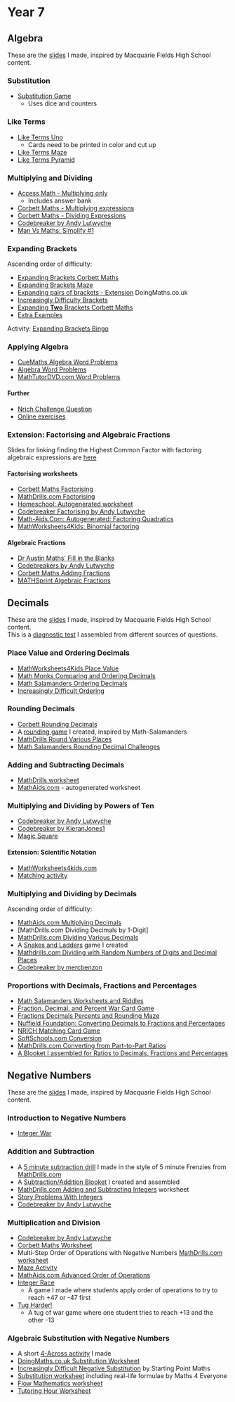 # Year 7
## Algebra
These are the [slides](static/pdfs/my_resources/Slides/Year_7/yr7-algebra.pdf) I made, inspired by Macquarie Fields High School content.

### Substitution
* [Substitution Game](https://www.math-salamanders.com/algebra-math-games.html)
	* Uses dice and counters

### Like Terms
* [Like Terms Uno](https://www.frontporchmath.com/wp-content/uploads/2017/10/like-terms-uno.pdf)
	* Cards need to be printed in color and cut up
* [Like Terms Maze](https://www.teacherspayteachers.com/Product/FREE-Combining-Like-Terms-Maze-4451766?st=037d8f7f3eaa44be9648018aea9c437e)
* [Like Terms Pyramid](https://www.teacherspayteachers.com/Product/Combining-Like-Terms-Activity-Pyramid-Style-2516935?st=1b98116c1a297dd5fb0496c9a3f29319)


### Multiplying and Dividing
* [Access Math - Multiplying only](https://www.accessmaths.co.uk/uploads/4/4/2/3/44232537/multiplying_algebraic_expressions_worksheet_msc.pdf)
	* Includes answer bank
* [Corbett Maths - Multiplying expressions](https://corbettmaths.com/wp-content/uploads/2013/02/multiplying-terms-pdf1.pdf)
* [Corbett Maths - Dividing Expressions](https://corbettmaths.com/wp-content/uploads/2013/02/dividing-terms-pdf1.pdf)
* [Codebreaker by Andy Lutwyche](https://www.tes.com/en-au/teaching-resource/multiplying-and-dividing-fractions-codebreakers-11245813)
* [Man Vs Maths: Simplify #1](https://www.manvsmaths.com/algebra/basic_simplify_1.pdf)

### Expanding Brackets
Ascending order of difficulty:

* [Expanding Brackets Corbett Maths](https://corbettmaths.com/wp-content/uploads/2013/02/expanding-brackets-pdf1.pdf)
* [Expanding Brackets Maze](https://www.tes.com/en-au/teaching-resource/expanding-single-brackets-maze-12074729)
* [Expanding pairs of brackets - Extension](https://www.doingmaths.co.uk/expanding-brackets.html)
	DoingMaths.co.uk
* [Increasingly Difficulty Brackets](https://startingpointsmaths.com/2020/09/01/increasingly-difficult-brackets/)
* [Expanding **Two** Brackets Corbett Maths](https://corbettmaths.com/wp-content/uploads/2013/02/expanding-two-brackets-pdf2.pdf)
* [Extra Examples](https://www.doingmaths.co.uk/uploads/8/3/8/9/8389495/expanding_single_brackets.pdf)

Activity: [Expanding Brackets Bingo](https://www.interactive-maths.com/expanding-single-brackets-qqi-bingo.html)

### Applying Algebra
* [CueMaths Algebra Word Problems](https://www.cuemath.com/worksheets/algebra-word-problems-worksheets/)
* [Algebra Word Problems](https://view.officeapps.live.com/op/view.aspx?src=https%3A%2F%2Fwww.scarsdaleschools.k12.ny.us%2Fcms%2Flib5%2FNY01001205%2FCentricity%2FDomain%2F360%2FWordProbPacket2.doc&wdOrigin=BROWSELINK)
* [MathTutorDVD.com Word Problems](https://algebra-worksheets.s3.amazonaws.com/Algebra-Word-Problems/Algebra+Word+Problems+-+Worksheet+1+-+Number+Problems.pdf)

#### Further
* [Nrich Challenge Question](https://nrich.maths.org/1031)
* [Online exercises](https://www.transum.org/software/SW/Starter_of_the_day/Students/Algebra_In_Action.asp)


### Extension: Factorising and Algebraic Fractions
Slides for linking finding the Highest Common Factor with factoring algebraic expressions are [here](static/pdfs/my_resources/Slides/Year_7/7-matd-factorization.pdf)
#### Factorising worksheets
* [Corbett Maths Factorising](https://corbettmaths.com/wp-content/uploads/2020/05/Factorisation.pdf)
* [MathDrills.com Factorising](https://math-drills.com/algebra/expressions_factoring_nosquares_xcoef_posmult_001.php)
* [Homeschool: Autogenerated worksheet](https://www.homeschoolmath.net/worksheets/table-factoring-distributive.php?col=2&row=7&coeffmin=2&coeffmax=9&constmin=1&constmax=12&decimals=0&workspace=3&problemtype=1&type1=1&font=Arial&FontSize=12pt&pad=8&border=on&ptitle=&Submit=Submit)
* [Codebreaker Factorising by Andy Lutwyche](https://www.tes.com/en-au/teaching-resource/codebreaker-factorising-expressions-6449047)
* [Math-Aids.Com: Autogenerated: Factoring Quadratics](https://www.math-aids.com/Algebra/Algebra_1/Polynomials/Factoring_Quadratic.html)
* [MathWorksheets4Kids: Binomial factoring](https://www.mathworksheets4kids.com/grade-8/factoring-binomials.php)

#### Algebraic Fractions
* [Dr Austin Maths' Fill in the Blanks](https://www.draustinmaths.com/_files/ugd/7ac124_c8ceecc0327f473892852c5799d1893c.pdf)
* [Codebreakers by Andy Lutwyche](https://www.tes.com/en-au/teaching-resource/algebraic-fractions-codebreakers-11411609)
* [Corbett Maths Adding Fractions](https://corbettmaths.com/wp-content/uploads/2013/02/adding-algebraic-fractions-pdf.pdf)
* [MATHSprint Algebraic Fractions](https://mathsprint.wordpress.com/wp-content/uploads/2013/06/a-algebraic-fractions-add-subtract-1.pdf)


## Decimals
These are the [slides](static/pdfs/my_resources/Slides/Year_7/yr7-decimals.pdf) I made, inspired by Macquarie Fields High School content.   
This is a [diagnostic test](static/pdfs/my_resources/Year7-Decimals-Diagnostic.pdf) I assembled from different sources of questions.

### Place Value and Ordering Decimals
+ [MathWorksheets4Kids Place Value](https://www.mathworksheets4kids.com/decimal-place-value.php)
+ [Math Monks Comparing and Ordering Decimals](https://mathmonks.com/worksheets/comparing-and-ordering-decimals-worksheets)
+ [Math Salamanders Ordering Decimals](https://www.math-salamanders.com/ordering-decimals.html)
+ [Increasingly Difficult Ordering](https://taylorda01.weebly.com/uploads/4/2/3/8/42387051/ordering_numbers_01.pdf)

### Rounding Decimals
+ [Corbett Rounding Decimals](https://corbettmaths.com/wp-content/uploads/2019/01/Rounding-decimal-places-pdf.pdf)
+ A [rounding game](static\pdfs\my_resources\Activities\Decimal-Rounders-instructions+board.pdf) I created, inspired by Math-Salamanders
+ [MathDrills Round Various Places](https://math-drills.com/decimal/decround_various_various_001.php)
+ [Math Salamanders Rounding Decimal Challenges](https://www.math-salamanders.com/rounding-decimals-worksheet.html)


### Adding and Subtracting Decimals
+ [MathDrills worksheet](https://math-drills.com/decimal/decaddsubmixed13_001.php)
+ [MathAids.com](https://www.math-aids.com/Decimals/Add_Subtract_Worksheets.html) - autogenerated worksheet

### Multiplying and Dividing by Powers of Ten
+ [Codebreaker by Andy Lutwyche](https://www.tes.com/en-au/teaching-resource/multiplying-and-dividing-by-powers-of-10-codebreaker-11277876)
+ [Codebreaker by KieranJones1](https://www.tes.com/en-au/teaching-resource/codebreaker-multiplying-and-dividing-decimals-by-10-100-and-1000-y5-12121229)
+ [Magic Square](https://www.worksheetworks.com/puzzles/magic-squares/decimal.html)
#### Extension: Scientific Notation
+ [MathWorksheets4kids.com](https://www.mathworksheets4kids.com/scientific-notations.php)
+ [Matching activity](https://www.teacherspayteachers.com/Product/Scientific-Notation-Mixed-Operations-Revision-Matching-Activity-8928221?st=19faa5e8c5a5398a92d870496570897c)


### Multiplying and Dividing by Decimals
Ascending order of difficulty:

+ [MathAids.com Multiplying Decimals](https://www.math-aids.com/Decimals/Multiplication_Worksheets.html)
+ [MathDrills.com Dividing Decimals by 1-Digit]
+ [MathDrills.com Dividing Various Decimals](https://math-drills.com/decimal/decimals_division_various_various_001.php)
+ A [Snakes and Ladders](static\pdfs\my_resources\Activities\Decimal-Snakes_and_Ladders-instructions+board.pdf) game I created
+ [Mathdrills.com Dividing with Random Numbers of Digits and Decimal Places](https://math-drills.com/decimal/decdiv_randig_ranplc_001.php)
+ [Codebreaker by mercbenzon](https://www.tes.com/en-au/teaching-resource/multiplying-and-dividing-decimals-code-breaker-11395983)

### Proportions with Decimals, Fractions and Percentages
+ [Math Salamanders Worksheets and Riddles](https://www.math-salamanders.com/decimal-worksheets.html#DecConvert)
+ [Fraction, Decimal, and Percent War Card Game](https://www.teacherspayteachers.com/Product/Fraction-Decimal-and-Percent-War-Card-Game-8940881?st=879f4b72855e8a642fe35f16eff6b0f4)
+ [Fractions Decimals Percents and Rounding Maze](https://www.teacherspayteachers.com/Product/Fractions-Decimals-Percents-and-Rounding-Maze-Digital-Activity-Worksheet-9059412?st=4d31d60eab24b3c2bc175c83f40eccb0)
+ [Nuffield Foundation: Converting Decimals to Fractions and Percentages](https://www.nuffieldfoundation.org/sites/default/files/files/FSMA%20Fractions%20decimals%20percentages%20student.pdf)
+ [NRICH Matching Card Game](https://nrich.maths.org/problems/matching-fractions-decimals-and-percentages)
+ [SoftSchools.com Conversion](https://softschools.com/math/decimals/worksheets/decimal_conversion_worksheets/)
+ [MathDrills.com Converting from Part-to-Part Ratios](https://math-drills.com/fractions/convert_fractions_no711_from_ppratios_to_fractions_decimals_percents_001.php)
+ [A Blooket I assembled for Ratios to Decimals, Fractions and Percentages](https://dashboard.blooket.com/set/6667bddd9096eedecf98ece2)

## Negative Numbers
These are the [slides](static/pdfs/my_resources/Slides/Year_7/yr7-negative-numbers.pdf) I made, inspired by Macquarie Fields High School content.

### Introduction to Negative Numbers
+ [Integer War](https://www.teacherspayteachers.com/Product/Integer-War-Quick-Game-to-Remediate-Number-Sense-with-Negative-and-Positive-Num-5067084)

### Addition and Subtraction
+ A [5 minute subtraction drill](static/pdfs/my_resources/Activities/5-Min-Frenzy-Subtract-Integers.pdf) I made in the style of 5 minute Frenzies from [MathDrills.com](https://math-drills.com/search.php?s=frenzy&page=1&sort=weekly)
+ A [Subtraction/Addition Blooket](https://dashboard.blooket.com/set/667385134ec37ac0306320b0) I created and assembled
+ [MathDrills.com Adding and Subtracting Integers](https://math-drills.com/integers/integers_addition_and_subtraction_easy_001.php) worksheet
+ [Story Problems With Integers](https://hanlonmath.com/pdfFiles/resource_985.pdf)
+ [Codebreaker by Andy Lutwyche](https://www.tes.com/en-au/teaching-resource/negative-numbers-codebreakers-11220719)

### Multiplication and Division
+ [Codebreaker by Andy Lutwyche](https://www.tes.com/en-au/teaching-resource/negative-numbers-codebreakers-11220719)
+ [Corbett Maths Worksheet](https://corbettmaths.com/wp-content/uploads/2018/11/Negatives-multiplication-and-division-pdf.pdf)
+ Multi-Step Order of Operations with Negative Numbers [MathDrills.com worksheet](https://math-drills.com/orderofoperations/ooo_integers_foursteps_negative_pemdas_001.php)
+ [Maze Activity](https://www.teacherspayteachers.com/Product/Multiplying-and-Dividing-Integers-Math-Maze-Activity-4107250)
+ [MathAids.com Advanced Order of Operations](https://www.math-aids.com/Order_of_Operations/Advanced_Order_of_Operations.html)
+ [Integer Race](static/pdfs/my_resources/Activities/Integer-Race-Activity_Negative-Numbers_Year7.pdf)
	+ A game I made where students apply order of operations to try to reach +47 or -47 first
+ [Tug Harder!](https://nrich.maths.org/problems/tug-harder)
	+ A tug of war game where one student tries to reach +13 and the other -13

### Algebraic Substitution with Negative Numbers
+ A short [4-Across activity](static/pdfs/my_resources/Activities/4-Across-integer-algebra.pdf) I made
+ [DoingMaths.co.uk Substitution Worksheet](https://www.doingmaths.co.uk/substitution.html)
+ [Increasingly Difficult Negative Substitution](https://startingpointsmaths.com/2022/10/01/negative-substitution/) by Starting Point Maths
+ [Substitution worksheet](https://www.maths4everyone.com/resources/downloads/substitution-negatives-of-negatives-20273.pdf) including real-life formulae by Maths 4 Everyone
+ [Flow Mathematics worksheet](https://www.tes.com/en-au/teaching-resource/substituting-negative-numbers-12482161)
+ [Tutoring Hour Worksheet](https://www.tutoringhour.com/preview/algebraic-expressions/evaluate/add-sub.pdf)


